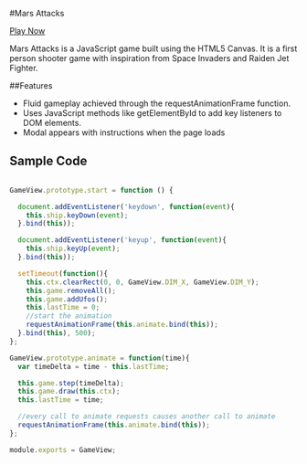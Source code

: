 #Mars Attacks

[Play Now][link]

[link]: http://jahatch512.github.io/Mars-Attacks/


Mars Attacks is a JavaScript game built using the HTML5 Canvas. It is a first person shooter game with inspiration from Space Invaders and Raiden Jet Fighter.

##Features
 * Fluid gameplay achieved through the requestAnimationFrame function.
 * Uses JavaScript methods like getElementById to add key listeners to DOM elements.
* Modal appears with instructions when the page loads



## Sample Code
```JavaScript

GameView.prototype.start = function () {

  document.addEventListener('keydown', function(event){
    this.ship.keyDown(event);
  }.bind(this));

  document.addEventListener('keyup', function(event){
    this.ship.keyUp(event);
  }.bind(this));

  setTimeout(function(){
    this.ctx.clearRect(0, 0, GameView.DIM_X, GameView.DIM_Y);
    this.game.removeAll();
    this.game.addUfos();
    this.lastTime = 0;
    //start the animation
    requestAnimationFrame(this.animate.bind(this));
  }.bind(this), 500);
};

GameView.prototype.animate = function(time){
  var timeDelta = time - this.lastTime;

  this.game.step(timeDelta);
  this.game.draw(this.ctx);
  this.lastTime = time;

  //every call to animate requests causes another call to animate
  requestAnimationFrame(this.animate.bind(this));
};

module.exports = GameView;

```

